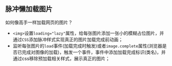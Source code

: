 ## 脉冲懒加载图片

如何像高手一样加载网页的图片？
* `<img>`设置`loading="lazy"`属性，给每张图片添加一张小的模糊占位图片，并通过`CSS`添加脉冲样式实现真正的图片加载完成前动画；
* 监听每张图片的`load`事件(加载完成时触发)或者`image.complete`属性(浏览器是否已完成对图像的加载)，触发一个事件，事件中添加加载完成标识(类名)，并通过css移除预加载相关样式，展示真正的图片；
